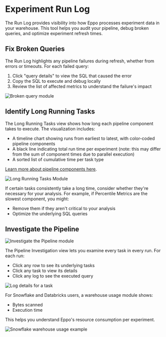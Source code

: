 # Experiment Run Log

The Run Log provides visibility into how Eppo processes experiment data in your warehouse. This tool helps you audit your pipeline, debug broken queries, and optimize experiment refresh times.

## Fix Broken Queries

The Run Log highlights any pipeline failures during refresh, whether from errors or timeouts. For each failed query:

1. Click "query details" to view the SQL that caused the error
2. Copy the SQL to execute and debug locally 
3. Review the list of affected metrics to understand the failure's impact

![Broken query module](/img/experiments/data-pipeline/broken-queries.png)

## Identify Long Running Tasks

The Long Running Tasks view shows how long each pipeline component takes to execute. The visualization includes:

- A timeline chart showing runs from earliest to latest, with color-coded pipeline components
- A black line indicating total run time per experiment (note: this may differ from the sum of component times due to parallel execution)
- A sorted list of cumulative time per task type

[Learn more about pipeline components here](/data-management/data-pipeline/#pipeline-steps).

![Long Running Tasks Module](/img/experiments/data-pipeline/long-running-tasks.png)

If certain tasks consistently take a long time, consider whether they're necessary for your analysis. For example, if Percentile Metrics are the slowest component, you might:

- Remove them if they aren't critical to your analysis
- Optimize the underlying SQL queries


## Investigate the Pipeline

![Investigate the Pipeline module](/img/experiments/data-pipeline/investigate-pipeline.png)


The Pipeline Investigation view lets you examine every task in every run. For each run:

- Click any row to see its underlying tasks
- Click any task to view its details
- Click any log to see the executed query

![Log details for a task](/img/experiments/data-pipeline/investigate-pipeline-details.png)

For Snowflake and Databricks users, a warehouse usage module shows:
- Bytes scanned
- Execution time 

This helps you understand Eppo's resource consumption per experiment.

![Snowflake warehouse usage example](/img/experiments/data-pipeline/warehouse-usage.png)



